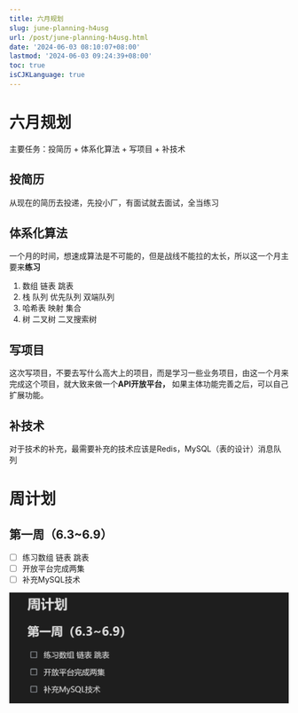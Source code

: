 ```yaml
---
title: 六月规划
slug: june-planning-h4usg
url: /post/june-planning-h4usg.html
date: '2024-06-03 08:10:07+08:00'
lastmod: '2024-06-03 09:24:39+08:00'
toc: true
isCJKLanguage: true
---
```


# 六月规划

主要任务：投简历 + 体系化算法 + 写项目 + 补技术

## 投简历

从现在的简历去投递，先投小厂，有面试就去面试，全当练习

## 体系化算法

一个月的时间，想速成算法是不可能的，但是战线不能拉的太长，所以这一个月主要来**练习**

1. 数组 链表 跳表
2. 栈 队列 优先队列 双端队列
3. 哈希表 映射 集合
4. 树 二叉树 二叉搜索树

## 写项目

这次写项目，不要去写什么高大上的项目，而是学习一些业务项目，由这一个月来完成这个项目，就大致来做一个**API开放平台，** 如果主体功能完善之后，可以自己扩展功能。

## 补技术

对于技术的补充，最需要补充的技术应该是Redis，MySQL（表的设计）消息队列

# 周计划

## 第一周（6.3~6.9）

* [ ] 练习数组 链表 跳表
* [ ] 开放平台完成两集
* [ ] 补充MySQL技术

​![image](https://raw.githubusercontent.com/mPandaer/mBlog/master/images/image-20240603092922-06ogspt.png)​

‍
